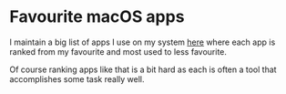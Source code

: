 # Favourite macOS apps

I maintain a big list of apps I use on my system [here][1] where each app is ranked from my favourite and most used to less favourite. 

Of course ranking apps like that is a bit hard as each is often a tool that accomplishes some task really well.



[1]:	https://github.com/nikitavoloboev/my-mac-os